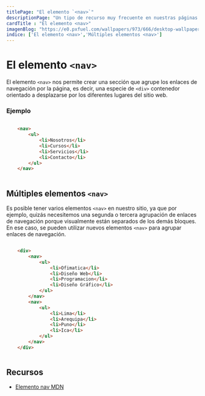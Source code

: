 ```yaml
---
titlePage: "El elemento `<nav>`"
descriptionPage: "Un tipo de recurso muy frecuente en nuestras páginas son las imágenes. Las imágenes son importantísimas para conseguir que nuestra página se vea bien y sea agradable (si son imágenes de decoración) o ayude a mostrar y ejemplificar lo que escribimos en ella (si son imágenes de contenido)."
cardTitle : "El elemento <nav>"
imagenBlog: "https://e0.pxfuel.com/wallpapers/973/666/desktop-wallpaper-html-5.jpg"
indice: ['El elemento <nav>','Múltiples elementos <nav>']
---
```


# El elemento `<nav>`

El elemento `<nav>` nos permite crear una sección que agrupe los enlaces de navegación por la página, es decir, una especie de `<div>` contenedor orientado a desplazarse por los diferentes lugares del sitio web.

### Ejemplo

```html

    <nav>
        <ul>
            <li>Nosotros</li>
            <li>Cursos</li>
            <li>Servicios</li>
            <li>Contacto</li>
        </ul>
    </nav>
    
```

## Múltiples elementos `<nav>`

Es posible tener varios elementos `<nav>` en nuestro sitio, ya que por ejemplo, quizás necesitemos una segunda o tercera agrupación de enlaces de navegación porque visualmente están separados de los demás bloques. En ese caso, se pueden utilizar nuevos elementos `<nav>` para agrupar enlaces de navegación.

```html

    <div>
        <nav>
            <ul>
                <li>Ofimatica</li>
                <li>Diseño Web</li>
                <li>Programacion</li>
                <li>Diseño Gráfico</li>
            </ul>
        </nav>
        <nav>
            <ul>
                <li>Lima</li>
                <li>Arequipa</li>
                <li>Puno</li>
                <li>Ica</li>
            </ul>
        </nav>
    </div>
    
```


## Recursos


- [Elemento nav MDN](https://developer.mozilla.org/es/docs/Web/HTML/Element/nav)

